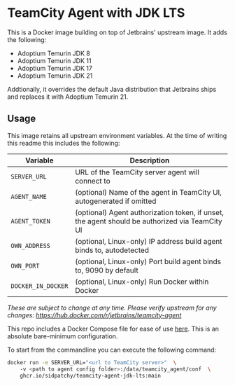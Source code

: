 # TeamCity Agent with JDK LTS
This is a Docker image building on top of Jetbrains' upstream image. It adds the following:
- Adoptium Temurin JDK 8
- Adoptium Temurin JDK 11
- Adoptium Temurin JDK 17
- Adoptium Temurin JDK 21

Addtionally, it overrides the default Java distribution that Jetbrains ships and replaces it with Adoptium Temurin 21.

## Usage
This image retains all upstream environment variables. At the time of writing this readme this includes the following:

| Variable | Description |
|----------|-------------|
| `SERVER_URL` | URL of the TeamCity server agent will connect to |
| `AGENT_NAME` | (optional) Name of the agent in TeamCity UI, autogenerated if omitted |
| `AGENT_TOKEN` | (optional) Agent authorization token, if unset, the agent should be authorized via TeamCity UI |
| `OWN_ADDRESS` | (optional, Linux-only) IP address build agent binds to, autodetected |
| `OWN_PORT` | (optional, Linux-only) Port build agent binds to, 9090 by default |
| `DOCKER_IN_DOCKER` | (optional, Linux-only) Run Docker within Docker |

*These are subject to change at any time. Please verify upstream for any changes: https://hub.docker.com/r/jetbrains/teamcity-agent*

This repo includes a Docker Compose file for ease of use [here](https://github.com/Sidpatchy/TeamCity-Agent-JDK-LTS/blob/main/docker-compose.yml). This is an absolute bare-minimum configuration.

To start from the commandline you can execute the following command:
```bash
docker run -e SERVER_URL="<url to TeamCity server>"  \ 
    -v <path to agent config folder>:/data/teamcity_agent/conf  \      
    ghcr.io/sidpatchy/teamcity-agent-jdk-lts:main
```
